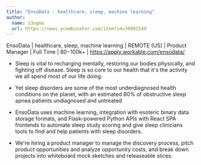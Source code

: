 ```yaml
---
title: "EnsoData : healthcare, sleep, machine learning"
author:
  name: z3ugma
  url: https://news.ycombinator.com/item?id=39901549
---
```

EnsoData | healthcare, sleep, machine learning | REMOTE (US) | Product Manager | Full Time | $80-$100k+ | <a href="https:&#x2F;&#x2F;apply.workable.com&#x2F;ensodata&#x2F;" rel="nofollow">https:&#x2F;&#x2F;apply.workable.com&#x2F;ensodata&#x2F;</a>
* Sleep is vital to recharging mentally, restoring our bodies physically, and fighting off disease. Sleep is so core to our health that it&#x27;s the activity we all spend most of our life doing.

* Yet sleep disorders are some of the most underdiagnosed health conditions on the planet, with an estimated 80% of obstructive sleep apnea patients undiagnosed and untreated

* EnsoData uses machine learning, integration with esoteric binary data storage formats, and Flask-powered Python APIs with React SPA frontends to automate sleep study scoring and give sleep clinicians tools to find and help patients with sleep disorders.

* We&#x27;re hiring a product manager to manage the discovery process, pitch product opportunities and analyze opportunity costs, and break down projects into whiteboard mock sketches and releaseable slices.
